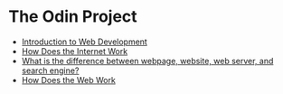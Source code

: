 # The Odin Project

* [Introduction to Web Development](./introductiontowebdevelopment.md)
* [How Does the Internet Work](./howdoestheinternetwork.md)
* [What is the difference between webpage, website, web server, and search engine?](./sitesserversandsearchengines.md)
* [How Does the Web Work](./howdoesthewebwork.md)